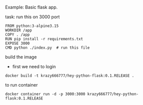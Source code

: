 Example: Basic flask app.

task:
run this on 3000 port

```
FROM python:3-alpine3.15
WORKDIR /app
COPY . /app
RUN pip install -r requirements.txt
EXPOSE 3000
CMD python ./index.py  # run this file
```

build  the image 
* first we need to login
```
docker build -t krazy666777/hey-python-flask:0.1.RELEASE .
```
to run container
```
docker container run -d -p 3000:3000 krazy666777/hey-python-flask:0.1.RELEASE
```
